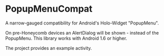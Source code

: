 PopupMenuCompat
===============

A narrow-gauged compatibility for Android's Holo-Widget "PopupMenu".

On pre-Honeycomb devices an AlertDialog will be shown - instead of the PopupMenu. This library works with Android 1.6 or higher.

The project provides an example activity.
